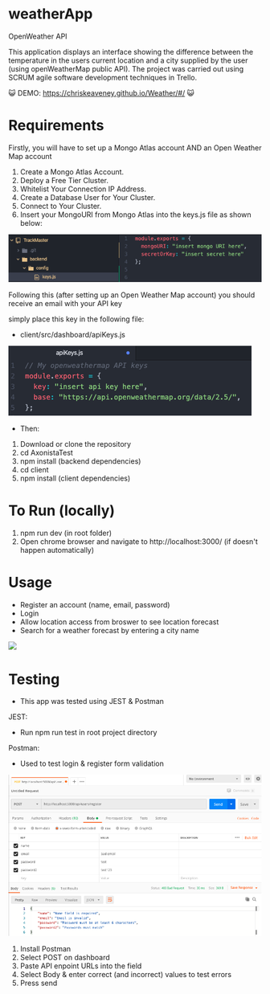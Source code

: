 # weatherApp

OpenWeather API

This application displays an interface showing the difference between the temperature in the users current location and a city
supplied by the user (using openWeatherMap public API). The project was carried out using SCRUM agile software development techniques in Trello.

😺 DEMO: https://chriskeaveney.github.io/Weather/#/ 😺

# Requirements

Firstly, you will have to set up a Mongo Atlas account AND an Open Weather Map account

1. Create a Mongo Atlas Account.
2. Deploy a Free Tier Cluster.
3. Whitelist Your Connection IP Address.
4. Create a Database User for Your Cluster.
5. Connect to Your Cluster.
6. Insert your MongoURI from Mongo Atlas into the keys.js file as shown below:

![](weatherApp/img/api.png)

Following this (after setting up an Open Weather Map account) you should receive an email with your API key

simply place this key in the following file:

- client/src/dashboard/apiKeys.js

![](weatherApp/img/api2.png)

- Then:

1. Download or clone the repository
2. cd AxonistaTest
3. npm install (backend dependencies)
4. cd client
5. npm install (client dependencies)

# To Run (locally)

1. npm run dev (in root folder)
2. Open chrome browser and navigate to http://localhost:3000/ (if doesn't happen automatically)

# Usage

- Register an account (name, email, password)
- Login
- Allow location access from broswer to see location forecast
- Search for a weather forecast by entering a city name

![](weatherApp/img/app.gif)

# Testing
- This app was tested using JEST & Postman

JEST:

- Run npm run test in root project directory

Postman:

- Used to test login & register form validation

![](weatherApp/img/register.png)
 
1. Install Postman
2. Select POST on dashboard
3. Paste API enpoint URLs into the field
4. Select Body & enter correct (and incorrect) values to test errors
5. Press send
